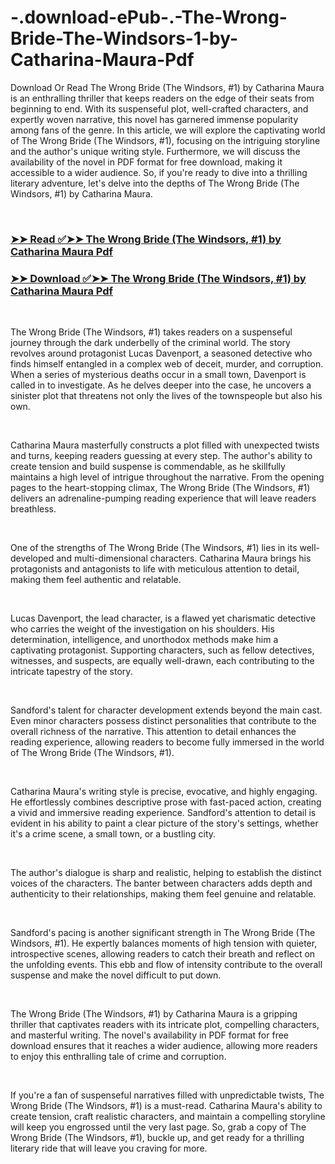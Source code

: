 # -.download-ePub-.-The-Wrong-Bride-The-Windsors-1-by-Catharina-Maura-Pdf
<p>Download Or Read The Wrong Bride (The Windsors, #1) by Catharina Maura is an enthralling thriller that keeps readers on the edge of their seats from beginning to end. With its suspenseful plot, well-crafted characters, and expertly woven narrative, this novel has garnered immense popularity among fans of the genre. In this article, we will explore the captivating world of The Wrong Bride (The Windsors, #1), focusing on the intriguing storyline and the author's unique writing style. Furthermore, we will discuss the availability of the novel in PDF format for free download, making it accessible to a wider audience. So, if you're ready to dive into a thrilling literary adventure, let's delve into the depths of The Wrong Bride (The Windsors, #1) by Catharina Maura.</p>
<p>&nbsp;</p>

### [➤➤ Read ✅➤➤ The Wrong Bride (The Windsors, #1) by Catharina Maura Pdf](https://pdfworldnow.com/?book=62316382?github)

### [➤➤ Download ✅➤➤ The Wrong Bride (The Windsors, #1) by Catharina Maura Pdf](https://pdfworldnow.com/?book=62316382?github)

<p>&nbsp;</p>
<p>The Wrong Bride (The Windsors, #1) takes readers on a suspenseful journey through the dark underbelly of the criminal world. The story revolves around protagonist Lucas Davenport, a seasoned detective who finds himself entangled in a complex web of deceit, murder, and corruption. When a series of mysterious deaths occur in a small town, Davenport is called in to investigate. As he delves deeper into the case, he uncovers a sinister plot that threatens not only the lives of the townspeople but also his own.</p>
<p>&nbsp;</p>
<p>Catharina Maura masterfully constructs a plot filled with unexpected twists and turns, keeping readers guessing at every step. The author's ability to create tension and build suspense is commendable, as he skillfully maintains a high level of intrigue throughout the narrative. From the opening pages to the heart-stopping climax, The Wrong Bride (The Windsors, #1) delivers an adrenaline-pumping reading experience that will leave readers breathless.</p>
<p>&nbsp;</p>
<p>One of the strengths of The Wrong Bride (The Windsors, #1) lies in its well-developed and multi-dimensional characters. Catharina Maura brings his protagonists and antagonists to life with meticulous attention to detail, making them feel authentic and relatable.</p>
<p>&nbsp;</p>
<p>Lucas Davenport, the lead character, is a flawed yet charismatic detective who carries the weight of the investigation on his shoulders. His determination, intelligence, and unorthodox methods make him a captivating protagonist. Supporting characters, such as fellow detectives, witnesses, and suspects, are equally well-drawn, each contributing to the intricate tapestry of the story.</p>
<p>&nbsp;</p>
<p>Sandford's talent for character development extends beyond the main cast. Even minor characters possess distinct personalities that contribute to the overall richness of the narrative. This attention to detail enhances the reading experience, allowing readers to become fully immersed in the world of The Wrong Bride (The Windsors, #1).</p>
<p>&nbsp;</p>
<p>Catharina Maura's writing style is precise, evocative, and highly engaging. He effortlessly combines descriptive prose with fast-paced action, creating a vivid and immersive reading experience. Sandford's attention to detail is evident in his ability to paint a clear picture of the story's settings, whether it's a crime scene, a small town, or a bustling city.</p>
<p>&nbsp;</p>
<p>The author's dialogue is sharp and realistic, helping to establish the distinct voices of the characters. The banter between characters adds depth and authenticity to their relationships, making them feel genuine and relatable.</p>
<p>&nbsp;</p>
<p>Sandford's pacing is another significant strength in The Wrong Bride (The Windsors, #1). He expertly balances moments of high tension with quieter, introspective scenes, allowing readers to catch their breath and reflect on the unfolding events. This ebb and flow of intensity contribute to the overall suspense and make the novel difficult to put down.</p>
<p>&nbsp;</p>
<p>The Wrong Bride (The Windsors, #1) by Catharina Maura is a gripping thriller that captivates readers with its intricate plot, compelling characters, and masterful writing. The novel's availability in PDF format for free download ensures that it reaches a wider audience, allowing more readers to enjoy this enthralling tale of crime and corruption.</p>
<p>&nbsp;</p>
<p>If you're a fan of suspenseful narratives filled with unpredictable twists, The Wrong Bride (The Windsors, #1) is a must-read. Catharina Maura's ability to create tension, craft realistic characters, and maintain a compelling storyline will keep you engrossed until the very last page. So, grab a copy of The Wrong Bride (The Windsors, #1), buckle up, and get ready for a thrilling literary ride that will leave you craving for more.</p>
<p>&nbsp;</p>
